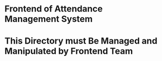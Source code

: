# Frontend of Attendance Management System

# This Directory must Be Managed and Manipulated by Frontend Team
